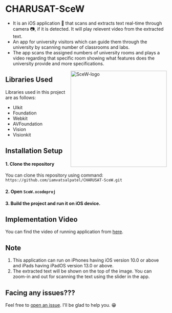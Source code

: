 # CHARUSAT-SceW
- It is an iOS application 📱 that scans and extracts text real-time through camera 📷, if it is detected. It will play relevent video from the extracted text.
- An app for university visitors which can guide them through the university by scanning number of classrooms and labs.
- The app scans the assigned numbers of university rooms and plays a video regarding that specific room showing what features does the university provide and more specifications.

<img align=right height=300 width=300 alt="SceW-logo" src="https://user-images.githubusercontent.com/61371035/141689487-df0aeeed-28fe-4fe8-b962-bdcb844b06db.png"/>

## Libraries Used
Libraries used in this project are as follows:
- UIkit
- Foundation
- Webkit
- AVFoundation
- Vision
- Visionkit

## Installation Setup
#### 1. Clone the repository
You can clone this repository using command: ``https://github.com/iamvatsalpatel/CHARUSAT-SceW.git``

#### 2. Open ``SceW.xcodeproj``

#### 3. Build the project and run it on iOS device.

## Implementation Video
You can find the video of running application from [here]().

## Note
1. This application can run on iPhones having iOS version 10.0 or above and iPads having iPadOS version 13.0 or above. 
2. The extracted text will be shown on the top of the image. You can zoom-in and out for scanning the text using the slider in the app.

## Facing any issues???
Feel free to [open an issue](https://github.com/iamvatsalpatel/Textlytic/issues/new?assignees=&labels=Query&title=Query). I'll be glad to help you. 😁
